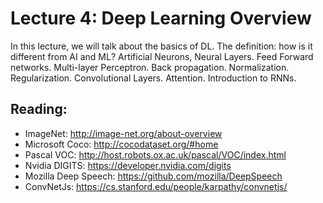 # Lecture 4: Deep Learning Overview

In this lecture, we will talk about the basics of DL. The definition: how is it different from AI and ML? Artificial Neurons, Neural Layers.  Feed Forward networks.  Multi-layer Perceptron.  Back propagation. Normalization. Regularization. Convolutional Layers.  Attention. Introduction to RNNs.

## Reading:

* ImageNet: http://image-net.org/about-overview
* Microsoft Coco: http://cocodataset.org/#home
* Pascal VOC: http://host.robots.ox.ac.uk/pascal/VOC/index.html
* Nvidia DIGITS: https://developer.nvidia.com/digits
* Mozilla Deep Speech: https://github.com/mozilla/DeepSpeech
* ConvNetJs: https://cs.stanford.edu/people/karpathy/convnetjs/


